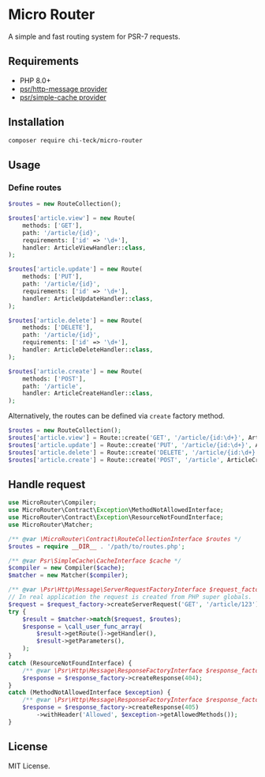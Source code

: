 # Micro Router
A simple and fast routing system for PSR-7 requests.

## Requirements
* PHP 8.0+
* [psr/http-message provider](https://packagist.org/providers/psr/http-message-implementation)
* [psr/simple-cache provider](https://packagist.org/providers/psr/simple-cache-implementation)

## Installation
```sh
composer require chi-teck/micro-router
```

## Usage

### Define routes

```php
$routes = new RouteCollection();

$routes['article.view'] = new Route(
    methods: ['GET'],
    path: '/article/{id}',
    requirements: ['id' => '\d+'],
    handler: ArticleViewHandler::class,
);

$routes['article.update'] = new Route(
    methods: ['PUT'],
    path: '/article/{id}',
    requirements: ['id' => '\d+'],
    handler: ArticleUpdateHandler::class,
);

$routes['article.delete'] = new Route(
    methods: ['DELETE'],
    path: '/article/{id}',
    requirements: ['id' => '\d+'],
    handler: ArticleDeleteHandler::class,
);

$routes['article.create'] = new Route(
    methods: ['POST'],
    path: '/article',
    handler: ArticleCreateHandler::class,
);
```

Alternatively, the routes can be defined via `create` factory method.
```php
$routes = new RouteCollection();
$routes['article.view'] = Route::create('GET', '/article/{id:\d+}', ArticleViewHandler::class);
$routes['article.update'] = Route::create('PUT', '/article/{id:\d+}', ArticleUpdateHandler::class);
$routes['article.delete'] = Route::create('DELETE', '/article/{id:\d+}', ArticleDeleteHandler::class);
$routes['article.create'] = Route::create('POST', '/article', ArticleCreateHandler::class);
```

## Handle request
```php
use MicroRouter\Compiler;
use MicroRouter\Contract\Exception\MethodNotAllowedInterface;
use MicroRouter\Contract\Exception\ResourceNotFoundInterface;
use MicroRouter\Matcher;

/** @var \MicroRouter\Contract\RouteCollectionInterface $routes */
$routes = require __DIR__ . '/path/to/routes.php';

/** @var Psr\SimpleCache\CacheInterface $cache */
$compiler = new Compiler($cache);
$matcher = new Matcher($compiler);

/** @var \Psr\Http\Message\ServerRequestFactoryInterface $request_factory */
// In real application the request is created from PHP super globals.
$request = $request_factory->createServerRequest('GET', '/article/123');
try {
    $result = $matcher->match($request, $routes);
    $response = \call_user_func_array(
        $result->getRoute()->getHandler(),
        $result->getParameters(),
    );
}
catch (ResourceNotFoundInterface) {
    /** @var \Psr\Http\Message\ResponseFactoryInterface $response_factory */
    $response = $response_factory->createResponse(404);
}
catch (MethodNotAllowedInterface $exception) {
    /** @var \Psr\Http\Message\ResponseFactoryInterface $response_factory */
    $response = $response_factory->createResponse(405)
        ->withHeader('Allowed', $exception->getAllowedMethods());
}
```

## License
MIT License.
